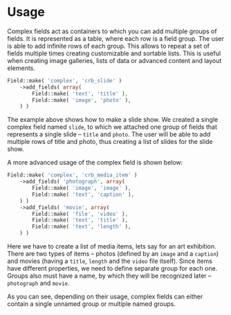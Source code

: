 # Usage

Complex fields act as containers to which you can add multiple groups of fields. It is represented as a table, where each row is a field group. The user is able to add infinite rows of each group. This allows to repeat a set of fields multiple times creating customizable and sortable lists. This is useful when creating image galleries, lists of data or advanced content and layout elements.

```php
Field::make( 'complex', 'crb_slide' )
    ->add_fields( array(
        Field::make( 'text', 'title' ),
        Field::make( 'image', 'photo' ),
    ) )
```

The example above shows how to make a slide show. We created a single complex field named `slide`, to which we attached one group of fields that represents a single slide – `title` and `photo`. The user will be able to add multiple rows of title and photo, thus creating a list of slides for the slide show.

A more advanced usage of the complex field is shown below:

```php
Field::make( 'complex', 'crb_media_item' )
    ->add_fields( 'photograph', array(
        Field::make( 'image', 'image' ),
        Field::make( 'text', 'caption' ),
    ) )
    ->add_fields( 'movie', array(
        Field::make( 'file', 'video' ),
        Field::make( 'text', 'title' ),
        Field::make( 'text', 'length' ),
    ) )
```

Here we have to create a list of media items, lets say for an art exhibition. There are two types of items – photos (defined by an `image` and a `caption`) and movies (having a `title`, `length` and the `video` file itself). Since items have different properties, we need to define separate group for each one. Groups also must have a name, by which they will be recognized later – `photograph` and `movie`.

As you can see, depending on their usage, complex fields can either contain a single unnamed group or multiple named groups.
